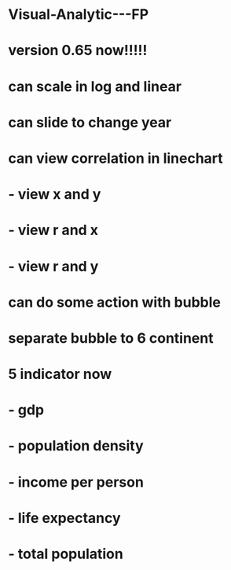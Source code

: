 # Visual-Analytic---FP
#   version 0.65 now!!!!!
#     can scale in log and linear
#     can slide to change year
#     can view correlation in linechart 
#     - view x and y
#     - view r and x
#     - view r and y 
#     can do some action with bubble
#     separate bubble to 6 continent
#     5 indicator now
#       - gdp
#       - population density
#       - income per person
#       - life expectancy
#       - total population
